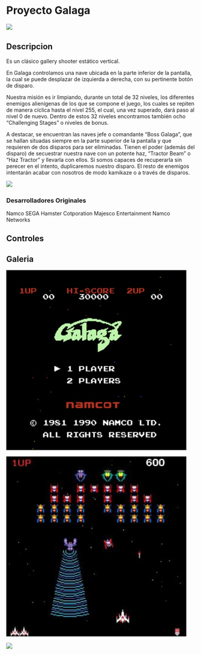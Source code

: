 # Proyecto Galaga
![](https://tcrf.net/images/7/7b/GalagaBF-title.png)
## Descripcion 
Es un clásico gallery shooter estático vertical.

En Galaga controlamos una nave ubicada en la parte inferior de la pantalla, la cual se puede desplazar de izquierda a derecha, con su pertinente botón de disparo.

Nuestra misión es ir limpiando, durante un total de 32 niveles, los diferentes enemigos alienígenas de los que se compone el juego, los cuales se repiten de manera cíclica hasta el nivel 255, el cual, una vez superado, dará paso al nivel 0 de nuevo. Dentro de estos 32 niveles encontramos también ocho “Challenging Stages” o niveles de bonus.




A destacar, se encuentran las naves jefe o comandante “Boss Galaga”, que se hallan situadas siempre en la parte superior de la pantalla y que requieren de dos disparos para ser eliminadas. Tienen el poder (además del disparo) de secuestrar nuestra nave con un potente haz, “Tractor Beam” o “Haz Tractor” y llevarla con ellos. Si somos capaces de recuperarla sin perecer en el intento, duplicaremos nuestro disparo. El resto de enemigos intentarán acabar con nosotros de modo kamikaze o a través de disparos.

![](https://www.republica.com/wp-content/uploads/2012/12/galaga-el-clasico-de-los-matamarcianos.jpg)
### Desarrolladores Originales
Namco
SEGA
Hamster Cotporation
Majesco Entertainment
Namco Networks

## Controles



## Galeria
![](/Imagenes/Galaga%20Menu.jpg)

![](/Imagenes/Galaga%20Enemigos.jpg)

![](https://www.giantbomb.com/a/uploads/square_medium/1/11059/322285-0003.png)



